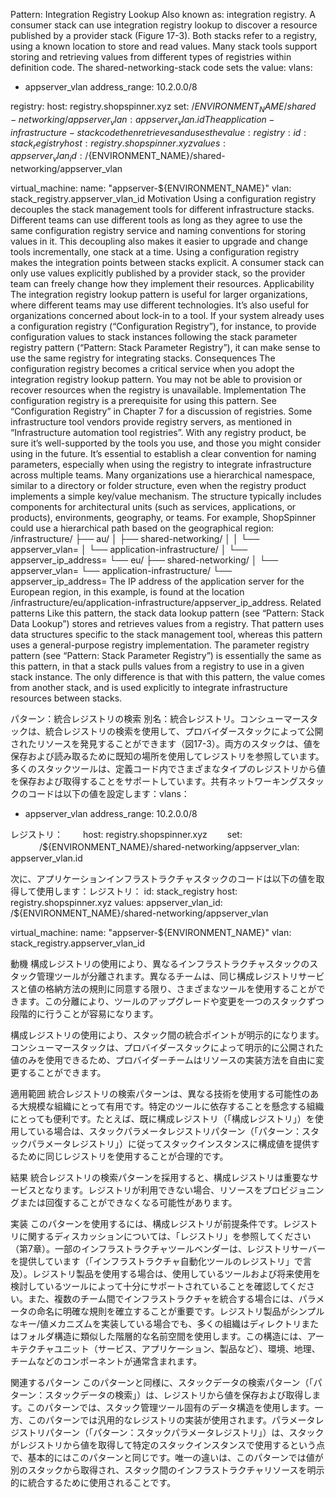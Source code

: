 Pattern: Integration Registry Lookup Also known as: integration registry. A consumer stack can use integration registry lookup to discover a resource published by a provider stack (Figure 17-3). Both stacks refer to a registry, using a known location to store and read values.
Many stack tools support storing and retrieving values from different types of registries within definition code. The shared-networking-stack code sets the value: vlans:
  - appserver_vlan
    address_range: 10.2.0.0/8

registry:
  host: registry.shopspinner.xyz
  set:
    /${ENVIRONMENT_NAME}/shared-networking/appserver_vlan: appserver_vlan.id The application-infrastructure-stack code then retrieves and uses the value: registry:
  id: stack_registry
  host: registry.shopspinner.xyz
  values:
    appserver_vlan_id: /${ENVIRONMENT_NAME}/shared-networking/appserver_vlan

virtual_machine:
  name: "appserver-${ENVIRONMENT_NAME}"
  vlan: stack_registry.appserver_vlan_id Motivation Using a configuration registry decouples the stack management tools for different infrastructure stacks. Different teams can use different tools as long as they agree to use the same configuration registry service and naming conventions for storing values in it. This decoupling also makes it easier to upgrade and change tools incrementally, one stack at a time.
Using a configuration registry makes the integration points between stacks explicit. A consumer stack can only use values explicitly published by a provider stack, so the provider team can freely change how they implement their resources. Applicability The integration registry lookup pattern is useful for larger organizations, where different teams may use different technologies. It’s also useful for organizations concerned about lock-in to a tool. If your system already uses a configuration registry (“Configuration Registry”), for instance, to provide configuration values to stack instances following the stack parameter registry pattern (“Pattern: Stack Parameter Registry”), it can make sense to use the same registry for integrating stacks. Consequences The configuration registry becomes a critical service when you adopt the integration registry lookup pattern. You may not be able to provision or recover resources when the registry is unavailable. Implementation The configuration registry is a prerequisite for using this pattern. See “Configuration Registry” in Chapter 7 for a discussion of registries. Some infrastructure tool vendors provide registry servers, as mentioned in “Infrastructure automation tool registries”. With any registry product, be sure it’s well-supported by the tools you use, and those you might consider using in the future. It’s essential to establish a clear convention for naming parameters, especially when using the registry to integrate infrastructure across multiple teams. Many organizations use a hierarchical namespace, similar to a directory or folder structure, even when the registry product implements a simple key/value mechanism. The structure typically includes components for architectural units (such as services, applications, or products), environments, geography, or teams. For example, ShopSpinner could use a hierarchical path based on the geographical region:
/infrastructure/
 ├── au/
 │   ├── shared-networking/
 │   │   └── appserver_vlan=
 │   └── application-infrastructure/
 │       └── appserver_ip_address=
 └── eu/
     ├── shared-networking/
     │   └── appserver_vlan=
     └── application-infrastructure/
         └── appserver_ip_address= The IP address of the application server for the European region, in this example, is found at the location /infrastructure/eu/application-infrastructure/appserver​_ip_address. Related patterns Like this pattern, the stack data lookup pattern (see “Pattern: Stack Data Lookup”) stores and retrieves values from a registry. That pattern uses data structures specific to the stack management tool, whereas this pattern uses a general-purpose registry implementation. The parameter registry pattern (see “Pattern: Stack Parameter Registry”) is essentially the same as this pattern, in that a stack pulls values from a registry to use in a given stack instance. The only difference is that with this pattern, the value comes from another stack, and is used explicitly to integrate infrastructure resources between stacks.

パターン：統合レジストリの検索
別名：統合レジストリ。コンシューマースタックは、統合レジストリの検索を使用して、プロバイダースタックによって公開されたリソースを発見することができます（図17-3）。両方のスタックは、値を保存および読み取るために既知の場所を使用してレジストリを参照しています。
多くのスタックツールは、定義コード内でさまざまなタイプのレジストリから値を保存および取得することをサポートしています。共有ネットワーキングスタックのコードは以下の値を設定します：vlans：
   - appserver_vlan
   address_range: 10.2.0.0/8

レジストリ：
　　host: registry.shopspinner.xyz
　　set:
　　　 /${ENVIRONMENT_NAME}/shared-networking/appserver_vlan: appserver_vlan.id

次に、アプリケーションインフラストラクチャスタックのコードは以下の値を取得して使用します：レジストリ：
   id: stack_registry
   host: registry.shopspinner.xyz
   values:
      appserver_vlan_id: /${ENVIRONMENT_NAME}/shared-networking/appserver_vlan

virtual_machine:
   name: "appserver-${ENVIRONMENT_NAME}"
   vlan: stack_registry.appserver_vlan_id

動機
構成レジストリの使用により、異なるインフラストラクチャスタックのスタック管理ツールが分離されます。異なるチームは、同じ構成レジストリサービスと値の格納方法の規則に同意する限り、さまざまなツールを使用することができます。この分離により、ツールのアップグレードや変更を一つのスタックずつ段階的に行うことが容易になります。

構成レジストリの使用により、スタック間の統合ポイントが明示的になります。コンシューマースタックは、プロバイダースタックによって明示的に公開された値のみを使用できるため、プロバイダーチームはリソースの実装方法を自由に変更することができます。

適用範囲
統合レジストリの検索パターンは、異なる技術を使用する可能性のある大規模な組織にとって有用です。特定のツールに依存することを懸念する組織にとっても便利です。たとえば、既に構成レジストリ（「構成レジストリ」）を使用している場合は、スタックパラメータレジストリパターン（「パターン：スタックパラメータレジストリ」）に従ってスタックインスタンスに構成値を提供するために同じレジストリを使用することが合理的です。

結果
統合レジストリの検索パターンを採用すると、構成レジストリは重要なサービスとなります。レジストリが利用できない場合、リソースをプロビジョニングまたは回復することができなくなる可能性があります。

実装
このパターンを使用するには、構成レジストリが前提条件です。レジストリに関するディスカッションについては、「レジストリ」を参照してください（第7章）。一部のインフラストラクチャツールベンダーは、レジストリサーバーを提供しています（「インフラストラクチャ自動化ツールのレジストリ」で言及）。レジストリ製品を使用する場合は、使用しているツールおよび将来使用を検討しているツールによって十分にサポートされていることを確認してください。また、複数のチーム間でインフラストラクチャを統合する場合には、パラメータの命名に明確な規則を確立することが重要です。レジストリ製品がシンプルなキー/値メカニズムを実装している場合でも、多くの組織はディレクトリまたはフォルダ構造に類似した階層的な名前空間を使用します。この構造には、アーキテクチャユニット（サービス、アプリケーション、製品など）、環境、地理、チームなどのコンポーネントが通常含まれます。

関連するパターン
このパターンと同様に、スタックデータの検索パターン（「パターン：スタックデータの検索」）は、レジストリから値を保存および取得します。このパターンでは、スタック管理ツール固有のデータ構造を使用します。一方、このパターンでは汎用的なレジストリの実装が使用されます。パラメータレジストリパターン（「パターン：スタックパラメータレジストリ」）は、スタックがレジストリから値を取得して特定のスタックインスタンスで使用するという点で、基本的にはこのパターンと同じです。唯一の違いは、このパターンでは値が別のスタックから取得され、スタック間のインフラストラクチャリソースを明示的に統合するために使用されることです。